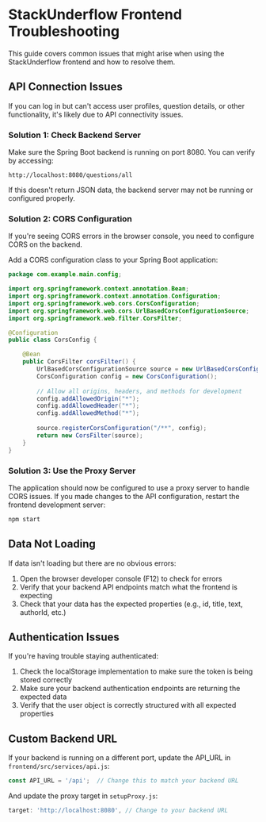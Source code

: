 # StackUnderflow Frontend Troubleshooting

This guide covers common issues that might arise when using the StackUnderflow frontend and how to resolve them.

## API Connection Issues

If you can log in but can't access user profiles, question details, or other functionality, it's likely due to API connectivity issues.

### Solution 1: Check Backend Server

Make sure the Spring Boot backend is running on port 8080. You can verify by accessing:
```
http://localhost:8080/questions/all
```

If this doesn't return JSON data, the backend server may not be running or configured properly.

### Solution 2: CORS Configuration

If you're seeing CORS errors in the browser console, you need to configure CORS on the backend.

Add a CORS configuration class to your Spring Boot application:

```java
package com.example.main.config;

import org.springframework.context.annotation.Bean;
import org.springframework.context.annotation.Configuration;
import org.springframework.web.cors.CorsConfiguration;
import org.springframework.web.cors.UrlBasedCorsConfigurationSource;
import org.springframework.web.filter.CorsFilter;

@Configuration
public class CorsConfig {

    @Bean
    public CorsFilter corsFilter() {
        UrlBasedCorsConfigurationSource source = new UrlBasedCorsConfigurationSource();
        CorsConfiguration config = new CorsConfiguration();
        
        // Allow all origins, headers, and methods for development
        config.addAllowedOrigin("*");
        config.addAllowedHeader("*");
        config.addAllowedMethod("*");
        
        source.registerCorsConfiguration("/**", config);
        return new CorsFilter(source);
    }
}
```

### Solution 3: Use the Proxy Server

The application should now be configured to use a proxy server to handle CORS issues. If you made changes to the API configuration, restart the frontend development server:

```bash
npm start
```

## Data Not Loading

If data isn't loading but there are no obvious errors:

1. Open the browser developer console (F12) to check for errors
2. Verify that your backend API endpoints match what the frontend is expecting
3. Check that your data has the expected properties (e.g., id, title, text, authorId, etc.)

## Authentication Issues

If you're having trouble staying authenticated:

1. Check the localStorage implementation to make sure the token is being stored correctly
2. Make sure your backend authentication endpoints are returning the expected data
3. Verify that the user object is correctly structured with all expected properties

## Custom Backend URL

If your backend is running on a different port, update the API_URL in `frontend/src/services/api.js`:

```javascript
const API_URL = '/api';  // Change this to match your backend URL
```

And update the proxy target in `setupProxy.js`:

```javascript
target: 'http://localhost:8080', // Change to your backend URL
``` 
